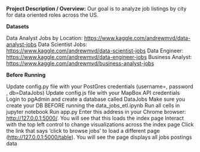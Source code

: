 
<b>Project Description / Overview:</b>
Our goal is to analyze job listings by city for data oriented roles across the US.

<b>Datasets</b>

Data Analyst Jobs by Location: https://www.kaggle.com/andrewmvd/data-analyst-jobs 
Data Scientist Jobs: https://www.kaggle.com/andrewmvd/data-scientist-jobs 
Data Engineer: https://www.kaggle.com/andrewmvd/data-engineer-jobs 
Business Analyst: https://www.kaggle.com/andrewmvd/business-analyst-jobs 

<b>Before Running</b>

Update config.py file with your PostGres credentials (username=<yourPGuser>, password <yourPGpw>, db=DataJobs)
Update config.js file with your MapBox API credentials
Login to pgAdmin and create a database called DataJobs
Make sure you create your DB BEFORE running the data_jobs_etl.ipynb
Run all cells in jupyter notebook
Run app.py
Enter this address in your Chrome browser: http://127.0.0.1:5000/. You will see that this loads the index page
Interact with the top left control to change visualizations across the index page
Click the link that says ‘click to browse jobs’ to load a different page (http://127.0.0.1:5000/table). You will see the page displays all jobs postings data
